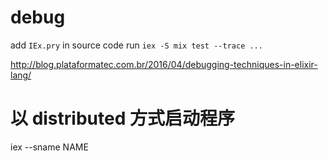 # debug

add `IEx.pry` in source code
run `iex -S mix test --trace ...`

http://blog.plataformatec.com.br/2016/04/debugging-techniques-in-elixir-lang/

# 以 distributed 方式启动程序

iex --sname NAME
